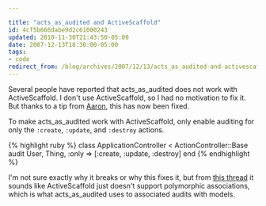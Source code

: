 ```yaml
---

title: "acts_as_audited and ActiveScaffold"
id: 4cf5b666dabe9d2c61000243
updated: 2010-11-30T21:43:50-05:00
date: 2007-12-13T18:30:00-05:00
tags:
- code
redirect_from: /blog/archives/2007/12/13/acts_as_audited-and-activescaffold/
---
```


Several people have reported that acts\_as\_audited does not work with ActiveScaffold. I don't use ActiveScaffold, so I had no motivation to fix it. But thanks to a tip from [Aaron](/2006/7/21/acts_as_audited#comment-4569), this has now been fixed.

To make acts\_as\_audited work with ActiveScaffold, only enable auditing for only the `:create`, `:update`, and `:destroy` actions.

{% highlight ruby %}
class ApplicationController < ActionController::Base
  audit User, Thing, :only => [:create, :update, :destroy]
end
{% endhighlight %}

I'm not sure exactly why it breaks or why this fixes it, but from [this thread](http://groups.google.com/group/activescaffold/browse_thread/thread/a717fa3c8b7433a6) it sounds like ActiveScaffold just doesn't support polymorphic associations, which is what acts\_as\_audited uses to associated audits with models.
